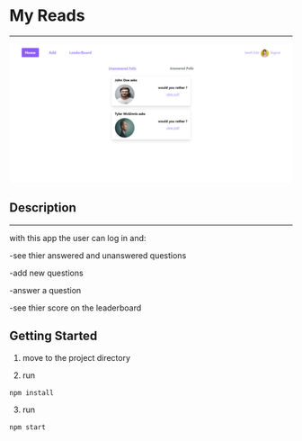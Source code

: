 # My Reads

---

![Home page](localhost_3000.png)

## Description

---

with this app the user can log in and:

-see thier answered and unanswered questions

-add new questions

-answer a question

-see thier score on the leaderboard

## Getting Started

1. move to the project directory

2. run

```
npm install
```

3. run

```
npm start
```
